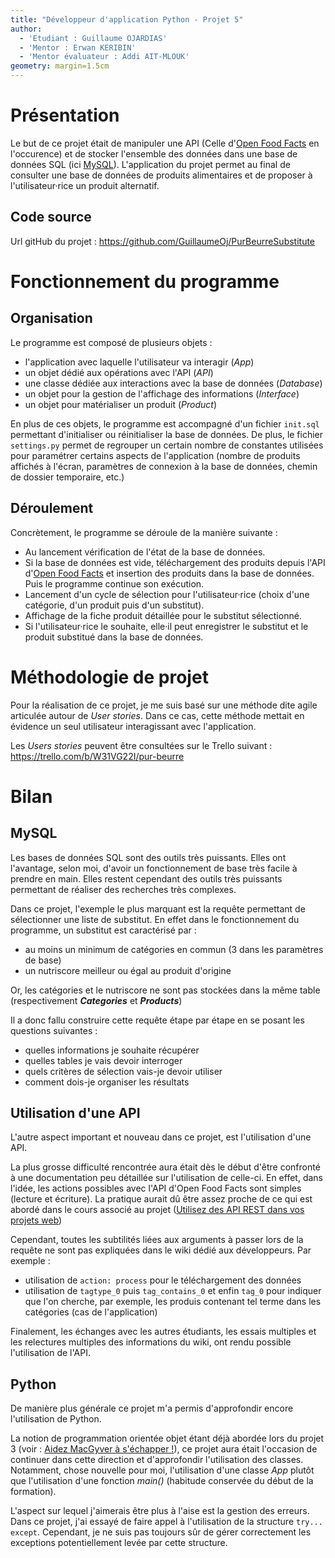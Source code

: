 ```yaml
---
title: "Développeur d'application Python - Projet 5"
author:
  - 'Etudiant : Guillaume OJARDIAS'
  - 'Mentor : Erwan KERIBIN'
  - 'Mentor évaluateur : Addi AIT-MLOUK'
geometry: margin=1.5cm
---
```


# Présentation

Le but de ce projet était de manipuler une API (Celle d'[Open Food Facts](https://fr.openfoodfacts.org/) en l'occurence) et de stocker l'ensemble des données dans une base de données SQL (ici [MySQL](https://www.mysql.com/fr/)).
L'application du projet permet au final de consulter une base de données de produits alimentaires et de proposer à l'utilisateur·rice un produit alternatif.

## Code source

Url gitHub du projet : https://github.com/GuillaumeOj/PurBeurreSubstitute

# Fonctionnement du programme

## Organisation

Le programme est composé de plusieurs objets :

- l'application avec laquelle l'utilisateur va interagir (*App*)
- un objet dédié aux opérations avec l'API (*API*)
- une classe dédiée aux interactions avec la base de données (*Database*)
- un objet pour la gestion de l'affichage des informations (*Interface*)
- un objet pour matérialiser un produit (*Product*)

En plus de ces objets, le programme est accompagné d'un fichier `init.sql` permettant d'initialiser ou réinitialiser la base de données. De plus, le fichier `settings.py` permet de regrouper un certain nombre de constantes utilisées pour paramétrer certains aspects de l'application (nombre de produits affichés à l'écran, paramètres de connexion à la base de données, chemin de dossier temporaire, etc.)

## Déroulement

Concrètement, le programme se déroule de la manière suivante :

- Au lancement vérification de l'état de la base de données.
- Si la base de données est vide, téléchargement des produits depuis l'API d'[Open Food Facts](https://fr.openfoodfacts.org/) et insertion des produits dans la base de données. Puis le programme continue son exécution.
- Lancement d'un cycle de sélection pour l'utilisateur·rice (choix d'une catégorie, d'un produit puis d'un substitut).
- Affichage de la fiche produit détaillée pour le substitut sélectionné.
- Si l'utilisateur·rice le souhaite, elle·il peut enregistrer le substitut et le produit substitué dans la base de données.

# Méthodologie de projet

Pour la réalisation de ce projet, je me suis basé sur une méthode dite agile articulée autour de *User stories*.
Dans ce cas, cette méthode mettait en évidence un seul utilisateur interagissant avec l'application.

Les *Users stories* peuvent être consultées sur le Trello suivant : https://trello.com/b/W31VG22I/pur-beurre

# Bilan

## MySQL

Les bases de données SQL sont des outils très puissants. Elles ont l'avantage, selon moi, d'avoir un fonctionnement de base très facile à prendre en main. Elles restent cependant des outils très puissants permettant de réaliser des recherches très complexes.

Dans ce projet, l'exemple le plus marquant est la requête permettant de sélectionner une liste de substitut.
En effet dans le fonctionnement du programme, un substitut est caractérisé par :

- au moins un minimum de catégories en commun (3 dans les paramètres de base)
- un nutriscore meilleur ou égal au produit d'origine

Or, les catégories et le nutriscore ne sont pas stockées dans la même table (respectivement ***Categories*** et ***Products***)

Il a donc fallu construire cette requête étape par étape en se posant les questions suivantes :

- quelles informations je souhaite récupérer
- quelles tables je vais devoir interroger
- quels critères de sélection vais-je devoir utiliser
- comment dois-je organiser les résultats

## Utilisation d'une API

L'autre aspect important et nouveau dans ce projet, est l'utilisation d'une API.

La plus grosse difficulté rencontrée aura était dès le début d'être confronté à une documentation peu détaillée sur l'utilisation de celle-ci.
En effet, dans l'idée, les actions possibles avec l'API d'Open Food Facts sont simples (lecture et écriture). La pratique aurait dû être assez proche de ce qui est abordé dans le cours associé au projet ([Utilisez des API REST dans vos projets web](https://openclassrooms.com/fr/courses/3449001-utilisez-des-api-rest-dans-vos-projets-web))

Cependant, toutes les subtilités liées aux arguments à passer lors de la requête ne sont pas expliquées dans le wiki dédié aux développeurs. Par exemple :

- utilisation de `action: process` pour le téléchargement des données
- utilisation de `tagtype_0` puis `tag_contains_0` et enfin `tag_0` pour indiquer que l'on cherche, par exemple, les produis contenant tel terme dans les catégories (cas de l'application)

Finalement, les échanges avec les autres étudiants, les essais multiples et les relectures multiples des informations du wiki, ont rendu possible l'utilisation de l'API.


## Python

De manière plus générale ce projet m'a permis d'approfondir encore l'utilisation de Python.

La notion de programmation orientée objet étant déjà abordée lors du projet 3 (voir : [Aidez MacGyver à s'échapper !](https://github.com/GuillaumeOj/HelpMacGyver)), ce projet aura était l'occasion de continuer dans cette direction et d'approfondir l'utilisation des classes. Notamment, chose nouvelle pour moi, l'utilisation d'une classe *App* plutôt que l'utilisation d'une fonction *main()* (habitude conservée du début de la formation).

L'aspect sur lequel j'aimerais être plus à l'aise est la gestion des erreurs.
Dans ce projet, j'ai essayé de faire appel à l'utilisation de la structure `try... except`. Cependant, je ne suis pas toujours sûr de gérer correctement les exceptions potentiellement levée par cette structure.

